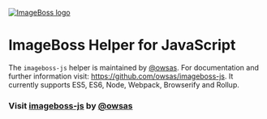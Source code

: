 [![ImageBoss logo](https://img.imageboss.me/width/180/https://imageboss.me/emails/logo-2@2x.png)](https://imageboss.me)

# ImageBoss Helper for JavaScript

The `imageboss-js` helper is maintained by [@owsas](https://github.com/owsas). For documentation and further information visit: https://github.com/owsas/imageboss-js. It currently supports ES5, ES6, Node, Webpack, Browserify and Rollup.

### Visit [imageboss-js](https://github.com/owsas/imageboss-js) by [@owsas](https://github.com/owsas)
